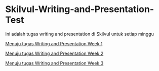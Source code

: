 # Skilvul-Writing-and-Presentation-Test
Ini adalah tugas writing and presentation di Skilvul untuk setiap minggu

<a href="https://github.com/hafiihzafarhana/Skilvul-Writing-and-Presentation-Test/blob/main/Week%201.md">Menuju tugas Writing and Presentation Week 1</a>

<a href="https://github.com/hafiihzafarhana/Skilvul-Writing-and-Presentation-Test/blob/main/Week%202.md">Menuju tugas Writing and Presentation Week 2</a>

<a href="https://github.com/hafiihzafarhana/Skilvul-Writing-and-Presentation-Test/blob/main/Week%203.md">Menuju tugas Writing and Presentation Week 3</a>
